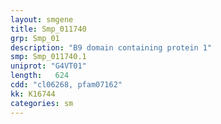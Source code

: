 ```yaml
---
layout: smgene
title: Smp_011740
grp: Smp_01
description: "B9 domain containing protein 1"
smp: Smp_011740.1
uniprot: "G4VT01"
length:   624
cdd: "cl06268, pfam07162"
kk: K16744
categories: sm
---
```

